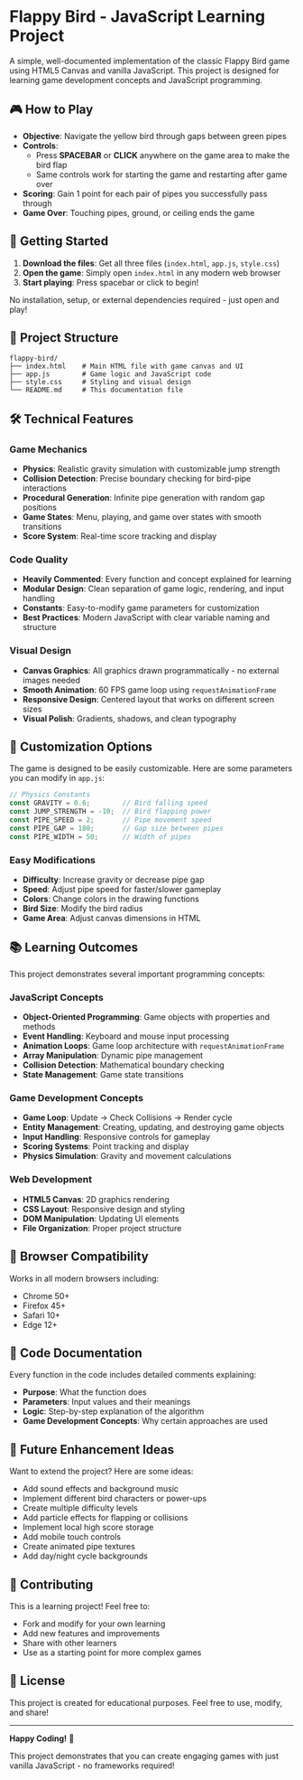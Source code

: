 # Flappy Bird - JavaScript Learning Project

A simple, well-documented implementation of the classic Flappy Bird game using HTML5 Canvas and vanilla JavaScript. This project is designed for learning game development concepts and JavaScript programming.

## 🎮 How to Play

- **Objective**: Navigate the yellow bird through gaps between green pipes
- **Controls**: 
  - Press **SPACEBAR** or **CLICK** anywhere on the game area to make the bird flap
  - Same controls work for starting the game and restarting after game over
- **Scoring**: Gain 1 point for each pair of pipes you successfully pass through
- **Game Over**: Touching pipes, ground, or ceiling ends the game

## 🚀 Getting Started

1. **Download the files**: Get all three files (`index.html`, `app.js`, `style.css`)
2. **Open the game**: Simply open `index.html` in any modern web browser
3. **Start playing**: Press spacebar or click to begin!

No installation, setup, or external dependencies required - just open and play!

## 📁 Project Structure

```
flappy-bird/
├── index.html    # Main HTML file with game canvas and UI
├── app.js        # Game logic and JavaScript code
├── style.css     # Styling and visual design
└── README.md     # This documentation file
```

## 🛠️ Technical Features

### Game Mechanics
- **Physics**: Realistic gravity simulation with customizable jump strength
- **Collision Detection**: Precise boundary checking for bird-pipe interactions
- **Procedural Generation**: Infinite pipe generation with random gap positions
- **Game States**: Menu, playing, and game over states with smooth transitions
- **Score System**: Real-time score tracking and display

### Code Quality
- **Heavily Commented**: Every function and concept explained for learning
- **Modular Design**: Clean separation of game logic, rendering, and input handling
- **Constants**: Easy-to-modify game parameters for customization
- **Best Practices**: Modern JavaScript with clear variable naming and structure

### Visual Design
- **Canvas Graphics**: All graphics drawn programmatically - no external images needed
- **Smooth Animation**: 60 FPS game loop using `requestAnimationFrame`
- **Responsive Design**: Centered layout that works on different screen sizes
- **Visual Polish**: Gradients, shadows, and clean typography

## 🎨 Customization Options

The game is designed to be easily customizable. Here are some parameters you can modify in `app.js`:

```javascript
// Physics Constants
const GRAVITY = 0.6;        // Bird falling speed
const JUMP_STRENGTH = -10;  // Bird flapping power
const PIPE_SPEED = 2;       // Pipe movement speed
const PIPE_GAP = 180;       // Gap size between pipes
const PIPE_WIDTH = 50;      // Width of pipes
```

### Easy Modifications
- **Difficulty**: Increase gravity or decrease pipe gap
- **Speed**: Adjust pipe speed for faster/slower gameplay  
- **Colors**: Change colors in the drawing functions
- **Bird Size**: Modify the bird radius
- **Game Area**: Adjust canvas dimensions in HTML

## 📚 Learning Outcomes

This project demonstrates several important programming concepts:

### JavaScript Concepts
- **Object-Oriented Programming**: Game objects with properties and methods
- **Event Handling**: Keyboard and mouse input processing
- **Animation Loops**: Game loop architecture with `requestAnimationFrame`
- **Array Manipulation**: Dynamic pipe management
- **Collision Detection**: Mathematical boundary checking
- **State Management**: Game state transitions

### Game Development Concepts  
- **Game Loop**: Update → Check Collisions → Render cycle
- **Entity Management**: Creating, updating, and destroying game objects
- **Input Handling**: Responsive controls for gameplay
- **Scoring Systems**: Point tracking and display
- **Physics Simulation**: Gravity and movement calculations

### Web Development
- **HTML5 Canvas**: 2D graphics rendering
- **CSS Layout**: Responsive design and styling
- **DOM Manipulation**: Updating UI elements
- **File Organization**: Proper project structure

## 🔧 Browser Compatibility

Works in all modern browsers including:
- Chrome 50+
- Firefox 45+  
- Safari 10+
- Edge 12+

## 📖 Code Documentation

Every function in the code includes detailed comments explaining:
- **Purpose**: What the function does
- **Parameters**: Input values and their meanings  
- **Logic**: Step-by-step explanation of the algorithm
- **Game Development Concepts**: Why certain approaches are used

## 🎯 Future Enhancement Ideas

Want to extend the project? Here are some ideas:
- Add sound effects and background music
- Implement different bird characters or power-ups
- Create multiple difficulty levels
- Add particle effects for flapping or collisions
- Implement local high score storage
- Add mobile touch controls
- Create animated pipe textures
- Add day/night cycle backgrounds

## 🤝 Contributing

This is a learning project! Feel free to:
- Fork and modify for your own learning
- Add new features and improvements
- Share with other learners
- Use as a starting point for more complex games

## 📝 License

This project is created for educational purposes. Feel free to use, modify, and share!

---

**Happy Coding!** 🚀

This project demonstrates that you can create engaging games with just vanilla JavaScript - no frameworks required!